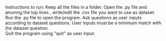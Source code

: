 
Instructions to run:
Keep all the files in a folder.
Open the .py file and amonng the top lines , write/edit the .csv file you want to use as dataset.
Run the .py file to open the program.
Ask questions as user inputs according to dataset questions. User inputs must be a minimum match with the dataset question.  
Quit the program using "quit" as user input.
